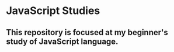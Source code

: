 # JavaScript Studies

This repository is focused at my beginner's study of JavaScript language.
---
